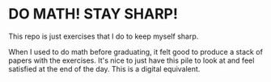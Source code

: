 # DO MATH! STAY SHARP!

This repo is just exercises that I do to keep myself sharp.

When I used to do math before graduating, it felt good to produce a
stack of papers with the exercises. It's nice to just have this pile
to look at and feel satisfied at the end of the day. This is a
digital equivalent.
